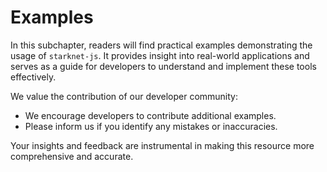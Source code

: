 # Examples

In this subchapter, readers will find practical examples demonstrating the usage of `starknet-js`. It provides insight into real-world applications and serves as a guide for developers to understand and implement these tools effectively.

We value the contribution of our developer community:

- We encourage developers to contribute additional examples.
- Please inform us if you identify any mistakes or inaccuracies.

Your insights and feedback are instrumental in making this resource more comprehensive and accurate.
